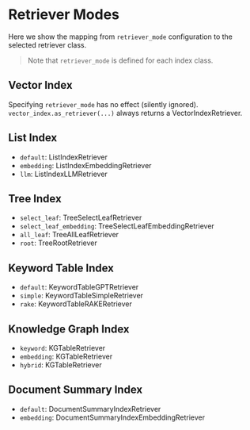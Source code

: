 # Retriever Modes
Here we show the mapping from `retriever_mode` configuration to the selected retriever class.
> Note that `retriever_mode` is defined for each index class. 

## Vector Index
Specifying `retriever_mode` has no effect (silently ignored).
`vector_index.as_retriever(...)` always returns a VectorIndexRetriever.


## List Index
* `default`: ListIndexRetriever 
* `embedding`: ListIndexEmbeddingRetriever 
* `llm`: ListIndexLLMRetriever

## Tree Index
* `select_leaf`: TreeSelectLeafRetriever
* `select_leaf_embedding`: TreeSelectLeafEmbeddingRetriever
* `all_leaf`: TreeAllLeafRetriever
* `root`: TreeRootRetriever


## Keyword Table Index
* `default`: KeywordTableGPTRetriever
* `simple`: KeywordTableSimpleRetriever
* `rake`: KeywordTableRAKERetriever


## Knowledge Graph Index
* `keyword`: KGTableRetriever
* `embedding`: KGTableRetriever
* `hybrid`: KGTableRetriever

## Document Summary Index
* `default`: DocumentSummaryIndexRetriever
* `embedding`: DocumentSummaryIndexEmbeddingRetriever